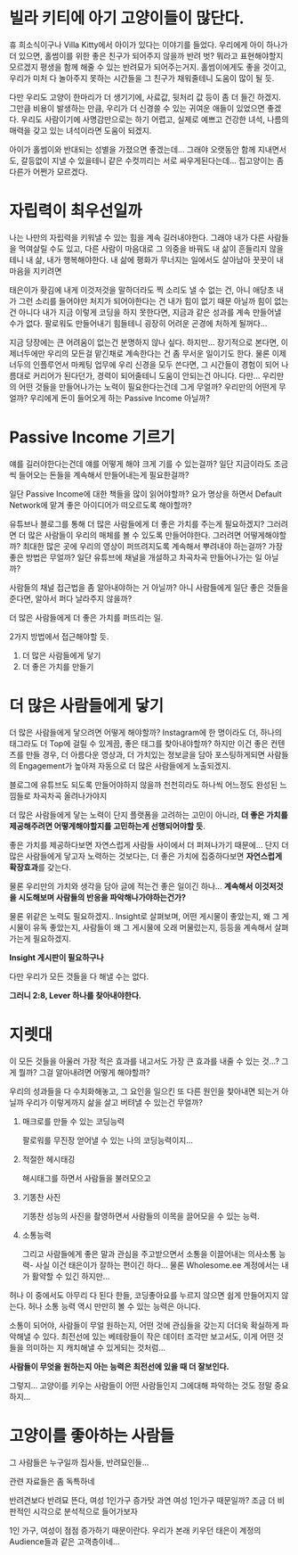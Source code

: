 
# 빌라 키티에 아기 고양이들이 많단다.

휴
희소식이구나
Villa Kitty에서 아이가 있다는 이야기를 들었다.
우리에게 아이 하나가 더 있으면, 홀썸이를 위한 좋은 친구가 되어주지 않을까
반려 벗?
뭐라고 표현해야할지 모르겠지
평생을 함께 해줄 수 있는 반려묘가 되어주는거지.
홀썸이에게도 좋을 것이고, 우리가 미처 다 놀아주지 못하는 시간들을 그 친구가 채워줄테니 도움이 많이 될 듯.

다만 우리도 고양이 한마리가 더 생기기에, 사료값, 뒷처리 값 등이 좀 더 들긴 하겠지.
그만큼 비용이 발생하는 만큼, 우리가 더 신경쓸 수 있는 귀여운 애들이 있었으면 좋겠다.
우리도 사람이기에 사명감만으로는 하기 어렵고,
실제로 예쁘고 건강한 녀석, 나름의 매력을 갖고 있는 녀석이라면 도움이 되겠지.

아이가 홀썸이와 반대되는 성별을 가졌으면 좋겠는데...
그래야 오랫동안 함께 지내면서도, 갈등없이 지낼 수 있을테니
같은 수컷끼리는 서로 싸우게된다는데...
집고양이는 좀 다른가 어쩐가 모르겠다.

# 자립력이 최우선일까

나는 나만의 자립력을 키워낼 수 있는 힘을 계속 길러내야한다.
그래야 내가 다른 사람들을 먹여살릴 수도 있고,
다른 사람이 마음대로 그 의중을 바꿔도
내 삶이 흔들리지 않을테니
내 삶, 내가 행복해야한다.
내 삶에 평화가 무너지는 일에서도 살아남아 꿋꿋이 내 마음을 지키려면

태은이가 홧김에 내게 이것저것을 말하더라도
찍 소리도 낼 수 없는 건,
아니 애당초 내가 그런 소리를 들어야만 처지가 되어야한다는 건
내가 힘이 없기 때문 아닐까
힘이 없는건 아니다
내가 지금 이렇게 코딩을 하지 못한다면, 지금과 같은 성과를 계속 만들어낼 수가 없다.
팔로워도 만들어내기 힘들테니
굉장히 어려운 곤경에 처하게 될꺼다...

지금 당장에는 큰 어려움이 없는건 분명하지 않나 싶다.
하지만...
장기적으로 본다면, 이제너두에만 우리의 모든걸 맡긴채로 계속한다는 건 좀 무서운 일이기도 한다.
물론 이제너두의 인플루언서 마케팅 업무에 우리 신경을 모두 쓴다면, 그 시간들이 경험이 되어 나름대로 커리어가 된다던가, 경력이 되어줄테니 도움이 안되는건 아니다.
다만... 우리만의 어떤 것들을 만들어나가는 노력이 필요한다는건데
그게 무얼까?
우리만의 어떤게 무얼까?
우리에게 돈이 들어오게 하는 Passive Income 아닐까?

# Passive Income 기르기

얘를 길러야한다는건데
얘를 어떻게 해야 크게 기를 수 있는걸까?
일단 지금이라도 조금씩 들어오는 돈들을 계속해서 만들어내는게 필요한걸까?

일단 Passive Income에 대한 책들을 많이 읽어야할까?
요가 명상을 하면서 Default Network에 맡겨 좋은 아이디어가 떠오르도록 해야할까?

유튜브나 블로그를 통해 더 많은 사람들에게 더 좋은 가치를 주는게 필요하겠지?
그러려면 더 많은 사람들이 우리의 매체를 볼 수 있도록 만들어야한다.
그러려면 어떻게해야할까?
최대한 많은 곳에 우리의 영상이 퍼뜨려지도록 계속해서 뿌려내야 하는걸까?
가장 좋은 방법은 무얼까?
일단 유튜브에 채널을 개설하고 차곡차곡 만들어나가는 일 아닐까?

사람들의 채널 접근법을 좀 알아내야하는 거 아닐까?
아니 사람들에게 일단 좋은 것들을 준다면, 알아서 퍼다 날라주지 않을까?

더 많은 사람들에게 더 좋은 가치를 퍼뜨리는 일.

2가지 방법에서 접근해야할 듯.

1. 더 많은 사람들에게 닿기
2. 더 좋은 가치를 만들기


# 더 많은 사람들에게 닿기

더 많은 사람들에게 닿으려면 어떻게 해야할까?
Instagram에 한 명이라도 더, 하나의 태그라도 더 Top에 걸릴 수 있게끔, 좋은 태그를 찾아내야할까?
하지만 이건 좋은 컨텐츠를 만들 경우, 더 아름다운 영상과, 더 가치있는 정보글을 담아 포스팅하게되면 사람들의 Engagement가 높아져 자동으로 더 많은 사람들에게 노출되겠지.

블로그에 유튜브도 되도록 만들어야하지 않을까
천천히라도 하나씩 어느정도 완성된 느낌들로 차곡차곡 올려나가야지


더 많은 사람들에게 닿는 노력이 단지 플랫폼을 고려하는 고민이 아니라, **더 좋은 가치를 제공해주려면 어떻게해야할지를 고민하는게 선행되어야할 듯**.

좋은 가치를 제공하다보면 자연스럽게 사람들 사이에서 더 퍼져나가기 때문에...
단지 더 많은 사람들에게 닿고자 노력하는 것보다는, 더 좋은 가치에 집중하다보면 **자연스럽게 확장효과**를 갖는다.

물론 우리만의 가치와 생각을 담아 글에 적는건 좋은 일이긴 하나...
**계속해서 이것저것을 시도해보며 사람들의 반응을 파악해나가야하는건가?**

물론 위같은 노력도 필요하겠지..
Insight로 살펴보며, 어떤 게시물이 좋았는지, 왜 그 게시물이 유독 좋았는지, 사람들이 왜 그 게시물에 오래 머물렀는지, 등등을 계속해서 살펴가는게 필요하겠지.

**Insight 게시판이 필요하구나**

다만 우리가 모든 것들을 다 해낼 수는 없다.

**그러니 2:8, Lever 하나를 찾아내야한다.**

# 지렛대

이 모든 것들을 아울러 가장 적은 효과를 내고서도 가장 큰 효과를 내줄 수 있는 것...?
그게 뭘까?
그걸 알아내려면 어떻게 해야할까?

우리의 성과들을 다 수치화해놓고, 그 요인을 일으킨 또 다른 원인을 찾아내면 되는거 아닐까
우리가 이렇게까지 삶을 살고 버텨낼 수 있는건 무얼까?

1. 매크로를 만들 수 있는 코딩능력

    팔로워를 무진장 얻어낼 수 있는 나의 코딩능력이지...

2. 적절한 헤시태깅

    해시태그를 하면서 사람들을 불러모으고

3. 기똥찬 사진

    기똥찬 성능의 사진을 촬영하면서 사람들의 이목을 끌어모을 수 있는 능력.

4. 소통능력
    
    그리고 사람들에게 좋은 말과 관심을 주고받으면서
    소통을 이끌어내는 의사소통 능력- 사실 이건 태은이가 잘하는 편이긴 하다... 물론 Wholesome.ee 계정에서는 내가 활약할 수 있긴 하지만...

허나 이 중에서도 아무리 다 된다 한들,
코딩좋아요를 누르지 않으면 쉽게 만들어지지 않는다.
허나 소통 능력 역시 만만히 볼 수 있는 능력은 아니다.

소통이 되어야, 사람들이 무얼 원하는지, 어떤 것에 관심들을 갖는지 더더욱 확실하게 파악해낼 수 있다.
최전선에 있는 베테랑들이 작은 데이터 조각만 보고서도, 이게 어떤 것들을 의미하는 지 캐치해낼 수 있게되는 것처럼...

**사람들이 무엇을 원하는지 아는 능력은 최전선에 있을 때 더 잘보인다.**

그렇지... 고양이를 키우는 사람들이 어떤 사람들인지 그에대해 파악하는 것도 정말 중요하지...

# 고양이를 좋아하는 사람들

그 사람들은 누구일까
집사들, 반려묘인들...

관련 자료들은 좀 독특하네

반려견보다 반려묘 뜬다, 여성 1인가구 증가탓
과연 여성 1인가구 때문일까? 조금 더 비판적인 시각으로 분석적으로 들어가보자

1인 가구, 여성이 점점 증가하기 때문이란다.
우리가 본래 키우던 태은이 계정의 Audience들과 같은 고객층이네...



